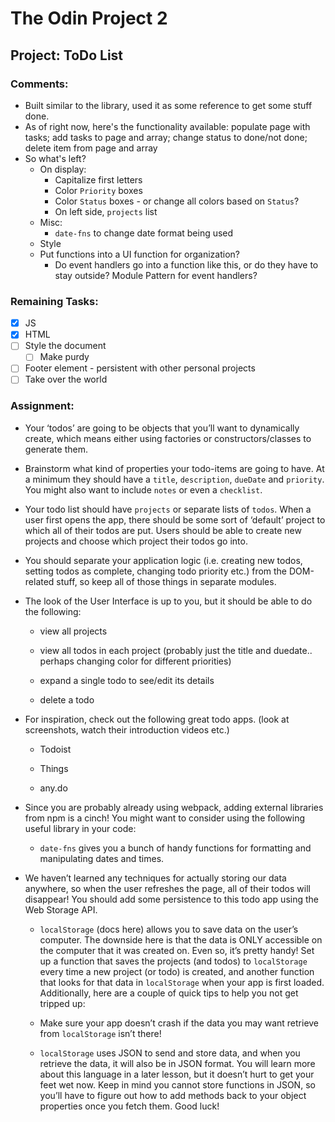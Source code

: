 # The Odin Project 2

## Project: ToDo List

### Comments:

-   Built similar to the library, used it as some reference to get some stuff done.
-   As of right now, here's the functionality available: populate page with tasks; add tasks to page and array; change status to done/not done; delete item from page and array
-   So what's left?
    -   On display:
        -   Capitalize first letters
        -   Color `Priority` boxes
        -   Color `Status` boxes - or change all colors based on `Status`?
        -   On left side, `projects` list
    -   Misc:
        -   `date-fns` to change date format being used
    -   Style
    -   Put functions into a UI function for organization?
        -   Do event handlers go into a function like this, or do they have to stay outside? Module Pattern for event handlers?

### Remaining Tasks:

-   [x] JS
-   [x] HTML
-   [ ] Style the document
    -   [ ] Make purdy
-   [ ] Footer element - persistent with other personal projects
-   [ ] Take over the world

### Assignment:

-   Your ‘todos’ are going to be objects that you’ll want to dynamically create, which means either using factories or constructors/classes to generate them.

-   Brainstorm what kind of properties your todo-items are going to have. At a minimum they should have a `title`, `description`, `dueDate` and `priority`. You might also want to include `notes` or even a `checklist`.

-   Your todo list should have `projects` or separate lists of `todos`. When a user first opens the app, there should be some sort of ‘default’ project to which all of their todos are put. Users should be able to create new projects and choose which project their todos go into.

-   You should separate your application logic (i.e. creating new todos, setting todos as complete, changing todo priority etc.) from the DOM-related stuff, so keep all of those things in separate modules.

-   The look of the User Interface is up to you, but it should be able to do the following:

    -   view all projects

    -   view all todos in each project (probably just the title and duedate.. perhaps changing color for different priorities)

    -   expand a single todo to see/edit its details

    -   delete a todo

-   For inspiration, check out the following great todo apps. (look at screenshots, watch their introduction videos etc.)

    -   Todoist

    -   Things

    -   any.do

-   Since you are probably already using webpack, adding external libraries from npm is a cinch! You might want to consider using the following useful library in your code:

    -   `date-fns` gives you a bunch of handy functions for formatting and manipulating dates and times.

-   We haven’t learned any techniques for actually storing our data anywhere, so when the user refreshes the page, all of their todos will disappear! You should add some persistence to this todo app using the Web Storage API.

    -   `localStorage` (docs here) allows you to save data on the user’s computer. The downside here is that the data is ONLY accessible on the computer that it was created on. Even so, it’s pretty handy! Set up a function that saves the projects (and todos) to `localStorage` every time a new project (or todo) is created, and another function that looks for that data in `localStorage` when your app is first loaded. Additionally, here are a couple of quick tips to help you not get tripped up:

    -   Make sure your app doesn’t crash if the data you may want retrieve from `localStorage` isn’t there!

    -   `localStorage` uses JSON to send and store data, and when you retrieve the data, it will also be in JSON format. You will learn more about this language in a later lesson, but it doesn’t hurt to get your feet wet now. Keep in mind you cannot store functions in JSON, so you’ll have to figure out how to add methods back to your object properties once you fetch them. Good luck!

